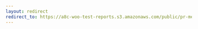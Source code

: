 ```yaml
---
layout: redirect
redirect_to: https://a8c-woo-test-reports.s3.amazonaws.com/public/pr-merge/41532/e2e/index.html
---
```

